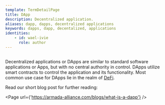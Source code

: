 ```yaml
---
template: TermDetailPage
title: DApp
description: Decentralized application.
aliases: dapp, dapps, decentralized applications
keywords: dapps, dapp, decentalized, applications
identities: 
    - id: wael-ivie
      role: author
---
```


##

Decentralized applications or DApps are similar to standard software applications or Apps, but with no central authority in control. DApps utilize smart contracts to control the application and its functionality. Most common use case for DApps lie in the realm of [DeFi](/en/terms/de-fi.md).

Read our short blog post for further reading:

<Page url={'https://armada-alliance.com/blogs/what-is-a-dapp'} />
